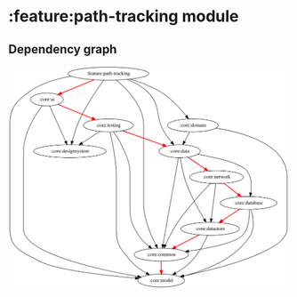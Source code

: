 # :feature:path-tracking module
## Dependency graph
![Dependency graph](../../docs/images/graphs/dep_graph_feature_path_tracking.svg)
